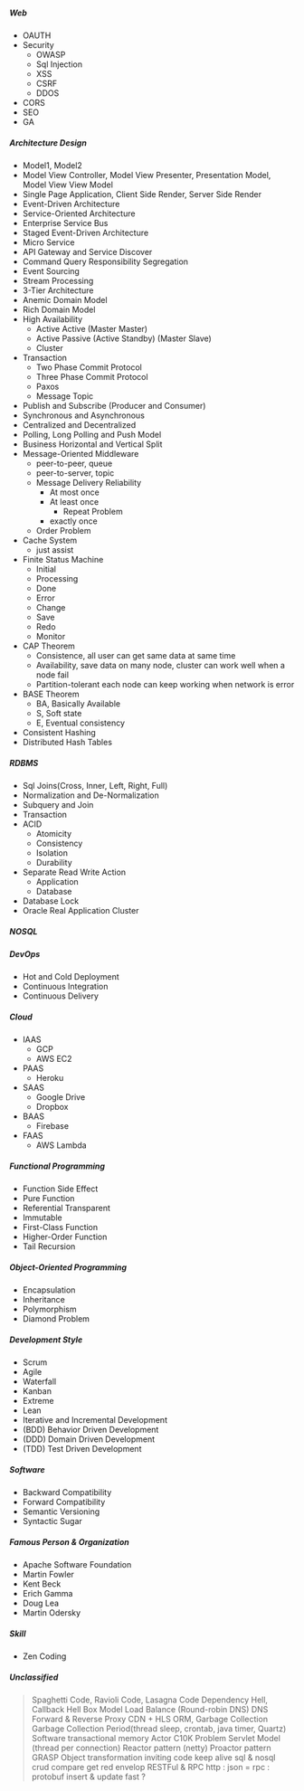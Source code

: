 ##### Web
* OAUTH
* Security
  * OWASP
  * Sql Injection
  * XSS
  * CSRF
  * DDOS
* CORS
* SEO
* GA

##### Architecture Design
* Model1, Model2
* Model View Controller, Model View Presenter, Presentation Model, Model View View Model
* Single Page Application, Client Side Render, Server Side Render
* Event-Driven Architecture
* Service-Oriented Architecture
* Enterprise Service Bus
* Staged Event-Driven Architecture
* Micro Service
* API Gateway and Service Discover
* Command Query Responsibility Segregation
* Event Sourcing
* Stream Processing
* 3-Tier Architecture
* Anemic Domain Model
* Rich Domain Model
* High Availability
  * Active Active (Master Master)
  * Active Passive (Active Standby) (Master Slave)
  * Cluster
* Transaction
  * Two Phase Commit Protocol
  * Three Phase Commit Protocol
  * Paxos
  * Message Topic
* Publish and Subscribe (Producer and Consumer)
* Synchronous and Asynchronous
* Centralized and Decentralized
* Polling, Long Polling and Push Model
* Business Horizontal and Vertical Split
* Message-Oriented Middleware
  * peer-to-peer, queue
  * peer-to-server, topic
  * Message Delivery Reliability
    * At most once
    * At least once
      * Repeat Problem
    * exactly once
  * Order Problem
* Cache System
  * just assist
* Finite Status Machine
    * Initial
    * Processing
    * Done
    * Error
    * Change
    * Save
    * Redo
    * Monitor
* CAP Theorem
  * Consistence, all user can get same data at same time
  * Availability, save data on many node, cluster can work well when a node fail
  * Partition-tolerant each node can keep working when network is error
* BASE Theorem
  * BA,  Basically Available
  * S, Soft state
  * E, Eventual consistency
* Consistent Hashing
* Distributed Hash Tables

##### RDBMS
* Sql Joins(Cross, Inner, Left, Right, Full)
* Normalization and De-Normalization
* Subquery and Join
* Transaction
* ACID
  * Atomicity
  * Consistency
  * Isolation
  * Durability
* Separate Read Write Action
  * Application
  * Database
* Database Lock
* Oracle Real Application Cluster

##### NOSQL

##### DevOps
* Hot and Cold Deployment
* Continuous Integration
* Continuous Delivery

##### Cloud
* IAAS
  * GCP
  * AWS EC2
* PAAS
  * Heroku
* SAAS
  * Google Drive
  * Dropbox
* BAAS
  * Firebase
* FAAS
  * AWS Lambda

##### Functional Programming
* Function Side Effect
* Pure Function
* Referential Transparent
* Immutable
* First-Class Function
* Higher-Order Function
* Tail Recursion

##### Object-Oriented Programming
* Encapsulation
* Inheritance
* Polymorphism
* Diamond Problem

##### Development Style
* Scrum
* Agile
* Waterfall
* Kanban
* Extreme
* Lean
* Iterative and Incremental Development
* (BDD) Behavior Driven Development
* (DDD) Domain Driven Development
* (TDD) Test Driven Development

##### Software
* Backward Compatibility
* Forward Compatibility
* Semantic Versioning
* Syntactic Sugar

##### Famous Person & Organization
* Apache Software Foundation
* Martin Fowler
* Kent Beck
* Erich Gamma
* Doug Lea
* Martin Odersky

##### Skill
* Zen Coding

##### Unclassified
> Spaghetti Code, Ravioli Code, Lasagna Code
> Dependency Hell, Callback Hell
> Box Model
> Load Balance (Round-robin DNS)
> DNS
> Forward & Reverse Proxy
> CDN + HLS
> ORM, Garbage Collection
> Garbage Collection
> Period(thread sleep, crontab, java timer, Quartz)
> Software transactional memory
> Actor
> C10K Problem
> Servlet Model (thread per connection)
> Reactor pattern (netty)
> Proactor pattern
> GRASP
> Object transformation
> inviting code
> keep alive
> sql & nosql crud compare
> get red envelop
> RESTFul & RPC
> http : json = rpc : protobuf 
> insert & update fast ?